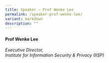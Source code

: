 ```yaml
---
title: Speaker – Prof Wenke Lee
permalink: /speaker-prof-wenke-lee/
variant: markdown
description: ""
---
```

#### **Prof Wenke Lee**

*Executive Director, <br> Institute for Information Security &amp; Privacy (IISP)*